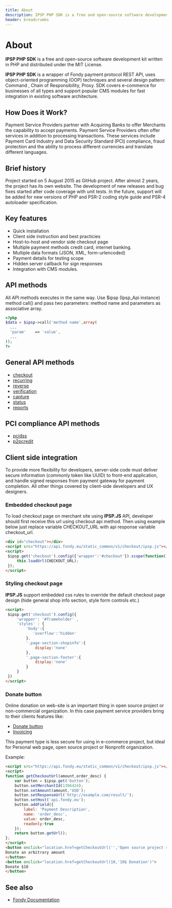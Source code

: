 ```yaml
---
title: About
description: IPSP PHP SDK is a free and open-source software development kit written in PHP and distributed under the MIT License
header: breadcrumbs
---
```


# About

**IPSP PHP SDK** is a free and open-source software development kit written in PHP and distributed under the MIT License. 

**IPSP PHP SDK** is a wrapper of Fondy payment protocol REST API, uses object-oriented programming (OOP) 
techniques and several design pattern: Command , Chain of Responsibility, Proxy. SDK covers e-commerce 
for businesses of all types and support popular CMS modules for fast integration in existing software architecture.


## How Does it Work?

Payment Service Providers partner with Acquiring Banks to offer Merchants the capability to 
accept payments. Payment Service Providers often offer services in addition to processing 
transactions. These services include Payment Card Industry and Data Security Standard (PCI) 
compliance, fraud protection and the ability to process different currencies and translate different languages.

## Brief history

Project started on 5 August 2015 as GitHub project. After almost 2 years, the project has its own website. 
The development of new releases and bug fixes started after code coverage with unit tests. In the future, 
support will be added for new versions of PHP and PSR-2 coding style guide and PSR-4 autoloader specification.

## Key features

- Quick installation
- Client side instruction and best practicies
- Host-to-host and vendor side checkout page
- Multiple payment methods credit card, internet banking.
- Multiple data formats (JSON, XML, form-urlencoded)
- Payment details for testing scope
- Hidden server callback for sign responses
- Integration with CMS modules.

## API methods

All API methods executes in the same way. Use $ipsp (Ipsp_Api instance) 
method call() and pass two parameters: method name and parameters as associative array.

```php
<?php
$data = $ipsp->call('method name',array(
  ...
  'param'    => 'value',
  ...
));
?>
```

<div class="row">
    <div class="col-sm-6">
    <h2>General API methods</h2>
    <nav class="cards section">
    <ul class="cards">
        <li><a href="/docs/api-methods/1.accept-purchase-hosted-payment-page.html">checkout</a></li>
        <li><a href="/docs/api-methods/3.purchase-using-card-token.html">recurring</a></li>
        <li><a href="/docs/api-methods/5.order-refund.html">reverse</a></li>
        <li><a href="/docs/api-methods/7.card-verification.html">verification</a></li>
        <li><a href="/docs/api-methods/8.order-capture.html">capture</a></li>
        <li><a href="/docs/api-methods/6.check-payment-status.html">status</a></li>
        <li><a href="/docs/api-methods/4.payment-report.html">reports</a></li>
    </ul>
    </nav>
    </div>
    <div class="col-sm-6">
        <h2>PCI compliance API methods</h2>
        <nav class="cards section">
        <ul>
            <li><a href="/docs/api-methods/2.accept-purchase-merchant-payment-page.html">pcidss</a></li>
            <li><a href="/docs/api-methods/9.p2p-card-credit.html">p2pcredit</a></li>
        </ul>
        </nav>
    </div>
</div>

## Client side integration

To provide more flexibility for developers, server-side code must deliver secure information 
(commonly token like UUID) to front-end application, and handle signed responses from payment gateway 
for payment completion. All other things covered by client-side developers and UX designers.

### Embedded checkout page

To load checkout page on merchant site using **IPSP.JS** API, developer should first receive this url using checkout api method. 
Then using example below just replace variable CHECKOUT_URL with api response variable checkout_url.

```html
<div id="checkout"></div>
<script src="https://api.fondy.eu/static_common/v1/checkout/ipsp.js"></script>
<script>
 $ipsp.get('checkout').config({'wrapper':'#checkout'}).scope(function(){
     this.loadUrl(CHECKOUT_URL);
 });
</script>
```

### Styling checkout page

**IPSP.JS** support embedded css rules to override the default checkout page design (hide general shop info section, style form controls etc.)

```html
<script>
 $ipsp.get('checkout').config({
     'wrapper': '#frameholder' ,
     'styles' : {
         'body':{
            'overflow':'hidden'
         },
         '.page-section-shopinfo':{
             display:'none'
         },
         '.page-section-footer':{
             display:'none'
         }
     }
 })
</script>
```

### Donate button

Online donation on web-site is an important thing in open source project or non-commercial organization. 
In this case payment service providers bring to their clients features like:

- [Donate button](https://en.wikipedia.org/wiki/Click-to-donate_site)
- [Invoicing](https://en.wikipedia.org/wiki/Electronic_invoicing)


This payment type is less secure for using in e-commerce project, but ideal for Personal web page, open source project or Nonprofit organization. 

Example:

```html
<script src="https://api.fondy.eu/static_common/v1/checkout/ipsp.js"></script>
<script>
function getCheckoutUrl(amount,order_desc) {
    var button = $ipsp.get('button');
    button.setMerchantId(1396424);
    button.setAmount(amount,'USD');
    button.setResponseUrl('http://example.com/result/');
    button.setHost('api.fondy.eu');
    button.addField({
        label: 'Payment Description',
        name: 'order_desc',
        value: order_desc,
        readonly:true
    });
    return button.getUrl();
};
</script>
<button onclick="location.href=getCheckoutUrl('','Open source project support')">
Donate an arbitrary amount
</button>
<button onclick="location.href=getCheckoutUrl(10,'10$ Donation')">
Donate $10
</button>
```

## See also

- [Fondy Documentation](https://docs.fondy.eu/)
